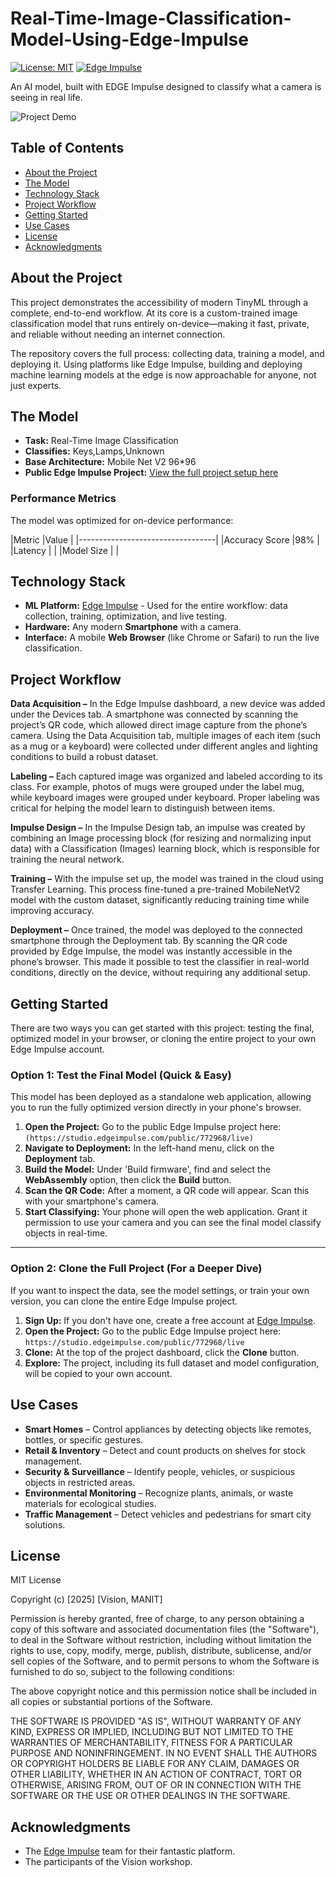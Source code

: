 # Real-Time-Image-Classification-Model-Using-Edge-Impulse

[![License: MIT](https://img.shields.io/badge/License-MIT-yellow.svg)](https://opensource.org/licenses/MIT)
[![Edge Impulse](https://img.shields.io/badge/Built%20With-Edge%20Impulse-blueviolet)](https://www.edgeimpulse.com/)

An AI model, built with EDGE Impulse designed to classify what a camera is seeing in real life.

![Project Demo](assets/demo.gif)

## Table of Contents
* [About the Project](#about-the-project)
* [The Model](#the-model)
* [Technology Stack](#technology-stack)
* [Project Workflow](#project-workflow)
* [Getting Started](#getting-started)
* [Use Cases](#use-cases)
* [License](#license)
* [Acknowledgments](#acknowledgments)

## About the Project

This project demonstrates the accessibility of modern TinyML through a complete, end-to-end workflow. At its core is a custom-trained image classification model that runs entirely on-device—making it fast, private, and reliable without needing an internet connection.

The repository covers the full process: collecting data, training a model, and deploying it. Using platforms like Edge Impulse, building and deploying machine learning models at the edge is now approachable for anyone, not just experts.

## The Model

* **Task:** Real-Time Image Classification
* **Classifies:** Keys,Lamps,Unknown
* **Base Architecture:** Mobile Net V2 96*96
* **Public Edge Impulse Project:** [View the full project setup here](https://studio.edgeimpulse.com/public/772968/live)

### Performance Metrics 
The model was optimized for on-device performance:

|Metric            |Value          |
|----------------------------------|
|Accuracy Score    |98%            |
|Latency           |               |
|Model Size        |               |

## Technology Stack

* **ML Platform:** [Edge Impulse](https://www.edgeimpulse.com/) - Used for the entire workflow: data collection, training, optimization, and live testing.
* **Hardware:** Any modern **Smartphone** with a camera.
* **Interface:** A mobile **Web Browser** (like Chrome or Safari) to run the live classification.

## Project Workflow

**Data Acquisition –** In the Edge Impulse dashboard, a new device was added under the Devices tab. A smartphone was connected by scanning the project’s QR code, which allowed direct image capture from the phone’s camera. Using the Data Acquisition tab, multiple images of each item (such as a mug or a keyboard) were collected under different angles and lighting conditions to build a robust dataset.

**Labeling –** Each captured image was organized and labeled according to its class. For example, photos of mugs were grouped under the label mug, while keyboard images were grouped under keyboard. Proper labeling was critical for helping the model learn to distinguish between items.

**Impulse Design –** In the Impulse Design tab, an impulse was created by combining an Image processing block (for resizing and normalizing input data) with a Classification (Images) learning block, which is responsible for training the neural network.

**Training –** With the impulse set up, the model was trained in the cloud using Transfer Learning. This process fine-tuned a pre-trained MobileNetV2 model with the custom dataset, significantly reducing training time while improving accuracy.

**Deployment –** Once trained, the model was deployed to the connected smartphone through the Deployment tab. By scanning the QR code provided by Edge Impulse, the model was instantly accessible in the phone’s browser. This made it possible to test the classifier in real-world conditions, directly on the device, without requiring any additional setup.

## Getting Started

There are two ways you can get started with this project: testing the final, optimized model in your browser, or cloning the entire project to your own Edge Impulse account.

### Option 1: Test the Final Model (Quick & Easy)

This model has been deployed as a standalone web application, allowing you to run the fully optimized version directly in your phone's browser.

1.  **Open the Project:** Go to the public Edge Impulse project here: `(https://studio.edgeimpulse.com/public/772968/live)`
2.  **Navigate to Deployment:** In the left-hand menu, click on the **Deployment** tab.
3.  **Build the Model:** Under 'Build firmware', find and select the **WebAssembly** option, then click the **Build** button. 
4.  **Scan the QR Code:** After a moment, a QR code will appear. Scan this with your smartphone's camera.
5.  **Start Classifying:** Your phone will open the web application. Grant it permission to use your camera and you can see the final model classify objects in real-time.

---
### Option 2: Clone the Full Project (For a Deeper Dive)

If you want to inspect the data, see the model settings, or train your own version, you can clone the entire Edge Impulse project.

1.  **Sign Up:** If you don't have one, create a free account at [Edge Impulse](https://www.edgeimpulse.com/).
2.  **Open the Project:** Go to the public Edge Impulse project here: `https://studio.edgeimpulse.com/public/772968/live`
3.  **Clone:** At the top of the project dashboard, click the **Clone** button.
4.  **Explore:** The project, including its full dataset and model configuration, will be copied to your own account.

## Use Cases
* **Smart Homes** – Control appliances by detecting objects like remotes, bottles,
  or specific gestures.
* **Retail & Inventory** – Detect and count products on shelves for stock
  management.
* **Security & Surveillance** – Identify people, vehicles, or suspicious objects in
restricted areas.
* **Environmental Monitoring** – Recognize plants, animals, or waste materials
  for ecological studies.
* **Traffic Management** – Detect vehicles and pedestrians for smart city
  solutions.

## License

MIT License

Copyright (c) [2025] [Vision, MANIT]

Permission is hereby granted, free of charge, to any person obtaining a copy
of this software and associated documentation files (the "Software"), to deal
in the Software without restriction, including without limitation the rights
to use, copy, modify, merge, publish, distribute, sublicense, and/or sell
copies of the Software, and to permit persons to whom the Software is
furnished to do so, subject to the following conditions:

The above copyright notice and this permission notice shall be included in all
copies or substantial portions of the Software.

THE SOFTWARE IS PROVIDED "AS IS", WITHOUT WARRANTY OF ANY KIND, EXPRESS OR
IMPLIED, INCLUDING BUT NOT LIMITED TO THE WARRANTIES OF MERCHANTABILITY,
FITNESS FOR A PARTICULAR PURPOSE AND NONINFRINGEMENT. IN NO EVENT SHALL THE
AUTHORS OR COPYRIGHT HOLDERS BE LIABLE FOR ANY CLAIM, DAMAGES OR OTHER
LIABILITY, WHETHER IN AN ACTION OF CONTRACT, TORT OR OTHERWISE, ARISING FROM,
OUT OF OR IN CONNECTION WITH THE SOFTWARE OR THE USE OR OTHER DEALINGS IN THE
SOFTWARE.

## Acknowledgments 
* The [Edge Impulse](https://www.edgeimpulse.com/) team for their fantastic platform.
* The participants of the Vision workshop.







